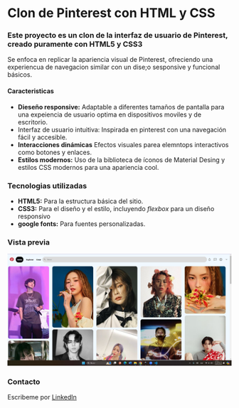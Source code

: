 # Clon de Pinterest con HTML y CSS
### Este proyecto es un clon de la interfaz de usuario de Pinterest, creado puramente con HTML5 y CSS3
Se enfoca en replicar la apariencia visual de Pinterest, ofreciendo una experiencua de navegacion similar con un dise;o sesponsive y funcional básicos.
#### Caracteristicas
* **Dieseño responsive:** Adaptable a diferentes tamaños de pantalla para una expeiencia de usuario optima en dispositivos moviles y de escritorio.
* Interfaz de usuario intuitiva: Inspirada en pinterest con una navegación fácil y accesible.
* **Interacciones dinámicas** Efectos visuales parea elemntops interactivos como botones y enlaces.
* **Estilos modernos:** Uso de la biblioteca de íconos de Material Desing y estilos CSS modernos para una apariencia cool.

### Tecnologias utilizadas
+ **HTML5:** Para la estructura básica del sitio.
+ **CSS3:** Para el diseño y el estilo, incluyendo _flexbox_ para un diseño responsivo
+ **google fonts:** Para fuentes personalizadas.

### Vista previa
![Texto alternativo](Imagenes/pinterest.png)


### Contacto
Escribeme por [LinkedIn](https://www.linkedin.com/in/nayeli-zapata-alvarez-221562263/)
